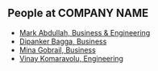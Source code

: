 People at COMPANY NAME
---

- [Mark Abdullah, Business & Engineering](./mark_abdullah.md)
- [Dipanker Bagga, Business](./dipanker_bagga.md)
- [Mina Gobrail, Business](./mina_gobrail.md)
- [Vinay Komaravolu, Engineering](./vinay_komaravolu.md)
